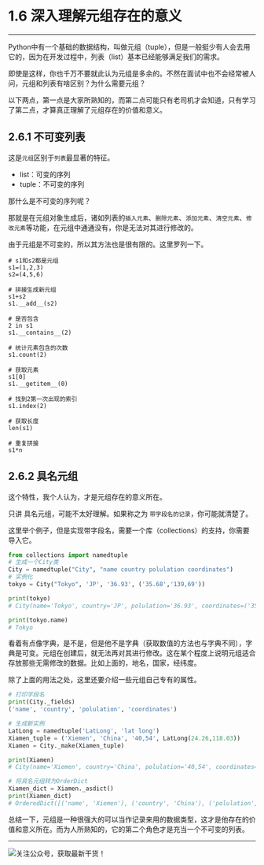 # 1.6 深入理解元组存在的意义

---

Python中有一个基础的数据结构，叫做元组（tuple），但是一般挺少有人会去用它的，因为在开发过程中，列表（list）基本已经能够满足我们的需求。

即使是这样，你也千万不要就此认为元组是多余的。不然在面试中也不会经常被人问，元组和列表有啥区别？为什么需要元组？

以下两点，第一点是大家所熟知的，而第二点可能只有老司机才会知道，只有学习了第二点，才算真正理解了元组存在的价值和意义。

## 2.6.1 不可变列表

这是`元组`区别于`列表`最显著的特征。

- list：可变的序列
- tuple：不可变的序列

那什么是不可变的序列呢？

那就是在元组对象生成后，诸如列表的`插入元素`、`删除元素`、`添加元素`、`清空元素`、`修改元素`等功能，在元组中通通没有，你是无法对其进行修改的。

由于元组是不可变的，所以其方法也是很有限的。这里罗列一下。

```
# s1和s2都是元组
s1=(1,2,3)
s2=(4,5,6)

# 拼接生成新元组
s1+s2
s1.__add__(s2)

# 是否包含
2 in s1
s1.__contains__(2)

# 统计元素包含的次数
s1.count(2)

# 获取元素
s1[0]
s1.__getitem__(0)

# 找到2第一次出现的索引
s1.index(2)

# 获取长度
len(s1)

# 重复拼接
s1*n
```


## 2.6.2 具名元组

这个特性，我个人认为，才是元组存在的意义所在。

只讲 具名元组，可能不太好理解。如果称之为 `带字段名的记录`，你可能就清楚了。

这里举个例子，但是实现带字段名，需要一个库（collections）的支持，你需要导入它。
```python
from collections import namedtuple
# 生成一个City类
City = namedtuple("City", "name country polulation coordinates")
# 实例化
tokyo = City("Tokyo", 'JP', '36.93', ('35.68','139,69'))

print(tokyo)
# City(name='Tokyo', country='JP', polulation='36.93', coordinates=('35.68', '139,69'))

print(tokyo.name)
# Tokyo
```

看着有点像字典，是不是，但是他不是字典（获取数值的方法也与字典不同），字典是可变。元组在创建后，就无法再对其进行修改。这在某个程度上说明元组适合存放那些无需修改的数据。比如上面的，地名，国家，经纬度。

除了上面的用法之处，这里还要介绍一些元组自己专有的属性。
```python
# 打印字段名
print(City._fields)
('name', 'country', 'polulation', 'coordinates')

# 生成新实例
LatLong = namedtuple('LatLong', 'lat long')
Xiamen_tuple = ('Xiemen', 'China', '40,54', LatLong(24.26,118.03))
Xiamen = City._make(Xiamen_tuple)

print(Xiamen)
# City(name='Xiemen', country='China', polulation='40,54', coordinates=(24.26, 118.03))

# 将具名元组转为OrderDict
Xiamen_dict = Xiamen._asdict()
print(Xiamen_dict)
# OrderedDict([('name', 'Xiemen'), ('country', 'China'), ('polulation', '40,54'), ('coordinates', LatLong(lat=24.26, long=118.03))])
```

总结一下，元组是一种很强大的可以当作记录来用的数据类型，这才是他存在的价值和意义所在。而为人所熟知的，它的第二个角色才是充当一个不可变的列表。

--------------

![关注公众号，获取最新干货！](http://image.python-online.cn/image-20200320125724880.png)
